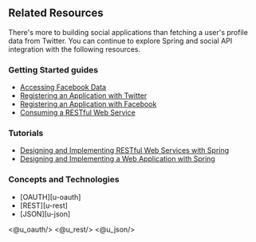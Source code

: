 ## Related Resources

There's more to building social applications than fetching a user's profile data from Twitter. You can continue to explore Spring and social API integration with the following resources.

### Getting Started guides

* [Accessing Facebook Data][gs-accessing-facebook]
* [Registering an Application with Twitter][gs-register-twitter-app]
* [Registering an Application with Facebook][gs-register-facebook-app]
* [Consuming a RESTful Web Service][gs-consuming-rest]

[gs-accessing-facebook]: /guides/gs/accessing-facebook/
[gs-register-facebook-app]: /guides/gs/register-facebook-app/
[gs-register-twitter-app]: /guides/gs/register-twitter-app/
[gs-consuming-rest]: /guides/gs/consuming-rest/

### Tutorials

* [Designing and Implementing RESTful Web Services with Spring][tut-rest]
* [Designing and Implementing a Web Application with Spring][tut-web]

[tut-rest]: /guides/tutorials/rest
[tut-web]: /guides/tutorials/web

### Concepts and Technologies

* [OAUTH][u-oauth]
* [REST][u-rest]
* [JSON][u-json]

<@u_oauth/>
<@u_rest/>
<@u_json/>
